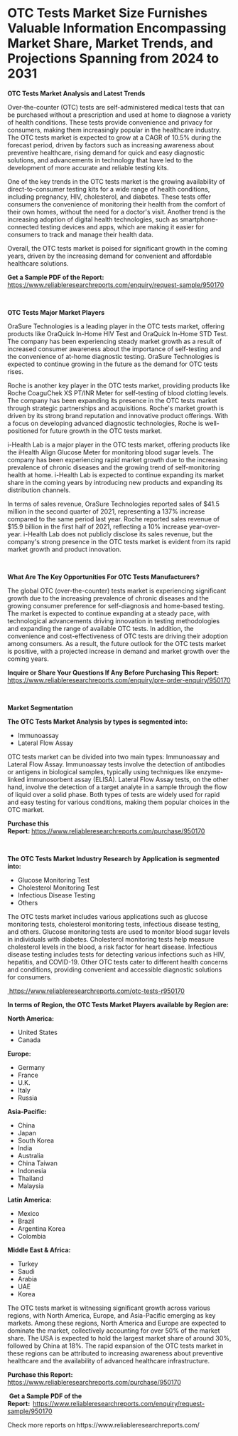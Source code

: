 <p><h1>OTC Tests Market Size Furnishes Valuable Information Encompassing Market Share, Market Trends, and Projections Spanning from 2024 to 2031</h1></p><p><strong>OTC Tests Market Analysis and Latest Trends</strong></p>
<p><p>Over-the-counter (OTC) tests are self-administered medical tests that can be purchased without a prescription and used at home to diagnose a variety of health conditions. These tests provide convenience and privacy for consumers, making them increasingly popular in the healthcare industry. The OTC tests market is expected to grow at a CAGR of 10.5% during the forecast period, driven by factors such as increasing awareness about preventive healthcare, rising demand for quick and easy diagnostic solutions, and advancements in technology that have led to the development of more accurate and reliable testing kits.</p><p>One of the key trends in the OTC tests market is the growing availability of direct-to-consumer testing kits for a wide range of health conditions, including pregnancy, HIV, cholesterol, and diabetes. These tests offer consumers the convenience of monitoring their health from the comfort of their own homes, without the need for a doctor's visit. Another trend is the increasing adoption of digital health technologies, such as smartphone-connected testing devices and apps, which are making it easier for consumers to track and manage their health data.</p><p>Overall, the OTC tests market is poised for significant growth in the coming years, driven by the increasing demand for convenient and affordable healthcare solutions.</p></p>
<p><strong>Get a Sample PDF of the Report:&nbsp;</strong> <a href="https://www.reliableresearchreports.com/enquiry/request-sample/950170">https://www.reliableresearchreports.com/enquiry/request-sample/950170</a></p>
<p>&nbsp;</p>
<p><strong>OTC Tests Major Market Players</strong></p>
<p><p>OraSure Technologies is a leading player in the OTC tests market, offering products like OraQuick In-Home HIV Test and OraQuick In-Home STD Test. The company has been experiencing steady market growth as a result of increased consumer awareness about the importance of self-testing and the convenience of at-home diagnostic testing. OraSure Technologies is expected to continue growing in the future as the demand for OTC tests rises.</p><p>Roche is another key player in the OTC tests market, providing products like Roche CoaguChek XS PT/INR Meter for self-testing of blood clotting levels. The company has been expanding its presence in the OTC tests market through strategic partnerships and acquisitions. Roche's market growth is driven by its strong brand reputation and innovative product offerings. With a focus on developing advanced diagnostic technologies, Roche is well-positioned for future growth in the OTC tests market.</p><p>i-Health Lab is a major player in the OTC tests market, offering products like the iHealth Align Glucose Meter for monitoring blood sugar levels. The company has been experiencing rapid market growth due to the increasing prevalence of chronic diseases and the growing trend of self-monitoring health at home. i-Health Lab is expected to continue expanding its market share in the coming years by introducing new products and expanding its distribution channels.</p><p>In terms of sales revenue, OraSure Technologies reported sales of $41.5 million in the second quarter of 2021, representing a 137% increase compared to the same period last year. Roche reported sales revenue of $15.9 billion in the first half of 2021, reflecting a 10% increase year-over-year. i-Health Lab does not publicly disclose its sales revenue, but the company's strong presence in the OTC tests market is evident from its rapid market growth and product innovation.</p></p>
<p>&nbsp;</p>
<p><strong>What Are The Key Opportunities For OTC Tests Manufacturers?</strong></p>
<p><p>The global OTC (over-the-counter) tests market is experiencing significant growth due to the increasing prevalence of chronic diseases and the growing consumer preference for self-diagnosis and home-based testing. The market is expected to continue expanding at a steady pace, with technological advancements driving innovation in testing methodologies and expanding the range of available OTC tests. In addition, the convenience and cost-effectiveness of OTC tests are driving their adoption among consumers. As a result, the future outlook for the OTC tests market is positive, with a projected increase in demand and market growth over the coming years.</p></p>
<p><strong>Inquire or Share Your Questions If Any Before Purchasing This Report:</strong> <a href="https://www.reliableresearchreports.com/enquiry/pre-order-enquiry/950170">https://www.reliableresearchreports.com/enquiry/pre-order-enquiry/950170</a></p>
<p>&nbsp;</p>
<p><strong>Market Segmentation</strong></p>
<p><strong>The OTC Tests Market Analysis by types is segmented into:</strong></p>
<p><ul><li>Immunoassay</li><li>Lateral Flow Assay</li></ul></p>
<p><p>OTC tests market can be divided into two main types: Immunoassay and Lateral Flow Assay. Immunoassay tests involve the detection of antibodies or antigens in biological samples, typically using techniques like enzyme-linked immunosorbent assay (ELISA). Lateral Flow Assay tests, on the other hand, involve the detection of a target analyte in a sample through the flow of liquid over a solid phase. Both types of tests are widely used for rapid and easy testing for various conditions, making them popular choices in the OTC market.</p></p>
<p><strong>Purchase this Report:&nbsp;</strong><a href="https://www.reliableresearchreports.com/purchase/950170">https://www.reliableresearchreports.com/purchase/950170</a></p>
<p>&nbsp;</p>
<p><strong>The OTC Tests Market Industry Research by Application is segmented into:</strong></p>
<p><ul><li>Glucose Monitoring Test</li><li>Cholesterol Monitoring Test</li><li>Infectious Disease Testing</li><li>Others</li></ul></p>
<p><p>The OTC tests market includes various applications such as glucose monitoring tests, cholesterol monitoring tests, infectious disease testing, and others. Glucose monitoring tests are used to monitor blood sugar levels in individuals with diabetes. Cholesterol monitoring tests help measure cholesterol levels in the blood, a risk factor for heart disease. Infectious disease testing includes tests for detecting various infections such as HIV, hepatitis, and COVID-19. Other OTC tests cater to different health concerns and conditions, providing convenient and accessible diagnostic solutions for consumers.</p></p>
<p><a href="https://www.reliableresearchreports.com/otc-tests-r950170">&nbsp;https://www.reliableresearchreports.com/otc-tests-r950170</a></p>
<p><strong>In terms of Region, the OTC Tests Market Players available by Region are:</strong></p>
<p>
    <p> <strong> North America: </strong>
        <ul>
            <li>United States</li>
            <li>Canada</li>
        </ul>
        </p> 
    <p> <strong> Europe: </strong>
        <ul>
            <li>Germany</li>
            <li>France</li>
            <li>U.K.</li>
            <li>Italy</li>
            <li>Russia</li>
        </ul>
        </p> 
    <p> <strong> Asia-Pacific: </strong>
        <ul>
            <li>China</li>
            <li>Japan</li>
            <li>South Korea</li>
            <li>India</li>
            <li>Australia</li>
            <li>China Taiwan</li>
            <li>Indonesia</li>
            <li>Thailand</li>
            <li>Malaysia</li>
        </ul>
        </p> 
    <p> <strong> Latin America: </strong>
        <ul>
            <li>Mexico</li>
            <li>Brazil</li>
            <li>Argentina Korea</li>
            <li>Colombia</li>
        </ul>
        </p> 
    <p> <strong> Middle East & Africa: </strong>
        <ul>
            <li>Turkey</li>
            <li>Saudi</li>
            <li>Arabia</li>
            <li>UAE</li>
            <li>Korea</li>
        </ul>
    </p>
    </p>
<p><p>The OTC tests market is witnessing significant growth across various regions, with North America, Europe, and Asia-Pacific emerging as key markets. Among these regions, North America and Europe are expected to dominate the market, collectively accounting for over 50% of the market share. The USA is expected to hold the largest market share of around 30%, followed by China at 18%. The rapid expansion of the OTC tests market in these regions can be attributed to increasing awareness about preventive healthcare and the availability of advanced healthcare infrastructure.</p></p>
<p><strong>Purchase this Report: </strong><a href="https://www.reliableresearchreports.com/purchase/950170">https://www.reliableresearchreports.com/purchase/950170</a></p>
<p>&nbsp;<strong>Get a Sample PDF of the Report:&nbsp;&nbsp;</strong><a href="https://www.reliableresearchreports.com/enquiry/request-sample/950170">https://www.reliableresearchreports.com/enquiry/request-sample/950170</a></p>
<p><strong></strong></p>
<p>Check more reports on https://www.reliableresearchreports.com/</p>